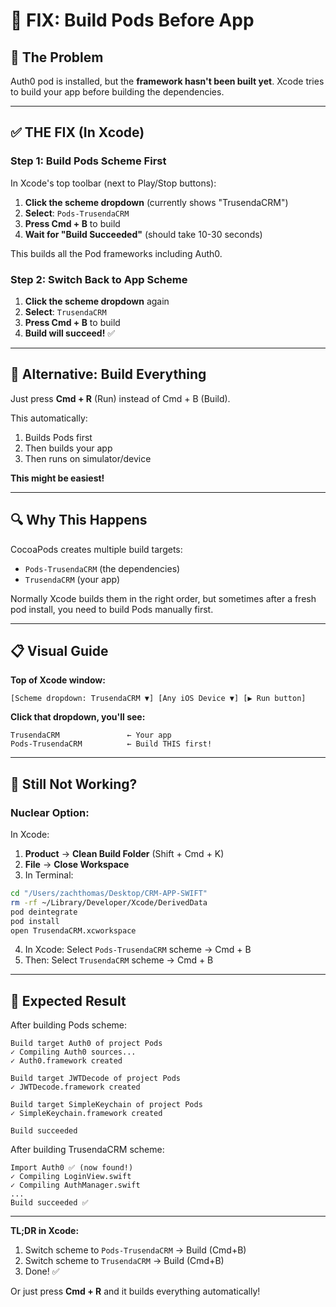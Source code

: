 # 🔧 FIX: Build Pods Before App

## 🎯 The Problem

Auth0 pod is installed, but the **framework hasn't been built yet**. Xcode tries to build your app before building the dependencies.

---

## ✅ THE FIX (In Xcode)

### Step 1: Build Pods Scheme First

In Xcode's top toolbar (next to Play/Stop buttons):

1. **Click the scheme dropdown** (currently shows "TrusendaCRM")
2. **Select**: `Pods-TrusendaCRM`
3. **Press Cmd + B** to build
4. **Wait for "Build Succeeded"** (should take 10-30 seconds)

This builds all the Pod frameworks including Auth0.

### Step 2: Switch Back to App Scheme

1. **Click the scheme dropdown** again
2. **Select**: `TrusendaCRM` 
3. **Press Cmd + B** to build
4. **Build will succeed!** ✅

---

## 🎯 Alternative: Build Everything

Just press **Cmd + R** (Run) instead of Cmd + B (Build).

This automatically:
1. Builds Pods first
2. Then builds your app
3. Then runs on simulator/device

**This might be easiest!**

---

## 🔍 Why This Happens

CocoaPods creates multiple build targets:
- `Pods-TrusendaCRM` (the dependencies)
- `TrusendaCRM` (your app)

Normally Xcode builds them in the right order, but sometimes after a fresh pod install, you need to build Pods manually first.

---

## 📋 Visual Guide

**Top of Xcode window:**
```
[Scheme dropdown: TrusendaCRM ▼] [Any iOS Device ▼] [▶︎ Run button]
```

**Click that dropdown, you'll see:**
```
TrusendaCRM               ← Your app
Pods-TrusendaCRM          ← Build THIS first!
```

---

## 🚨 Still Not Working?

### Nuclear Option:

In Xcode:
1. **Product** → **Clean Build Folder** (Shift + Cmd + K)
2. **File** → **Close Workspace**
3. In Terminal:
```bash
cd "/Users/zachthomas/Desktop/CRM-APP-SWIFT"
rm -rf ~/Library/Developer/Xcode/DerivedData
pod deintegrate
pod install
open TrusendaCRM.xcworkspace
```
4. In Xcode: Select `Pods-TrusendaCRM` scheme → Cmd + B
5. Then: Select `TrusendaCRM` scheme → Cmd + B

---

## 🎉 Expected Result

After building Pods scheme:
```
Build target Auth0 of project Pods
✓ Compiling Auth0 sources...
✓ Auth0.framework created

Build target JWTDecode of project Pods
✓ JWTDecode.framework created

Build target SimpleKeychain of project Pods
✓ SimpleKeychain.framework created

Build succeeded
```

After building TrusendaCRM scheme:
```
Import Auth0 ✅ (now found!)
✓ Compiling LoginView.swift
✓ Compiling AuthManager.swift
...
Build succeeded ✅
```

---

**TL;DR in Xcode:**
1. Switch scheme to `Pods-TrusendaCRM` → Build (Cmd+B)
2. Switch scheme to `TrusendaCRM` → Build (Cmd+B)
3. Done! ✅

Or just press **Cmd + R** and it builds everything automatically!

